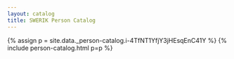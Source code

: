 ```yaml
---
layout: catalog
title: SWERIK Person Catalog
---
```

{% assign p = site.data._person-catalog.i-4TfNT1YfjY3jHEsqEnC41Y %}
{% include person-catalog.html p=p %}

